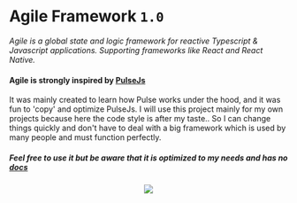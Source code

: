 # Agile Framework `1.0`

_Agile is a global state and logic framework for reactive Typescript & Javascript applications. Supporting frameworks like React and React Native._

#### Agile is strongly inspired by [PulseJs](https://github.com/pulse-framework/pulse)
It was mainly created to learn how Pulse works under the hood, and it was fun to 'copy' and optimize PulseJs.
I will use this project mainly for my own projects because here the code style is after my taste..
So I can change things quickly and don't have to deal with a big framework which is used by many people and must function perfectly.

##### Feel free to use it but be aware that it is optimized to my needs and has no [docs](https://pulsejs.org/)

<div align="center">
  <img src="https://i.pinimg.com/originals/66/70/fd/6670fd61b91760bf8f04ca0479a2e0d1.gif">
</div>
